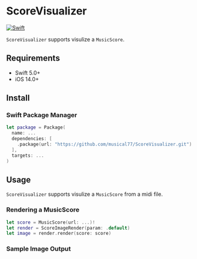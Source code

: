 # ScoreVisualizer

[![Swift](https://github.com/musical77/ScoreVisualizer/actions/workflows/swift.yml/badge.svg?branch=main)](https://github.com/musical77/ScoreVisualizer/actions/workflows/swift.yml)

`ScoreVisualizer` supports visulize a `MusicScore`.

Requirements
----
* Swift 5.0+
* iOS 14.0+

Install
----

### Swift Package Manager

``` swift
let package = Package(
  name: ...
  dependencies: [
    .package(url: "https://github.com/musical77/ScoreVisualizer.git")
  ],
  targets: ...
)
```


Usage
----

`ScoreVisualizer` supports visulize a `MusicScore` from a midi file.

### Rendering a MusicScore 

``` swift
let score = MusicScore(url: ...)!
let render = ScoreImageRender(param: .default)
let image = render.render(score: score)
```

### Sample Image Output 

